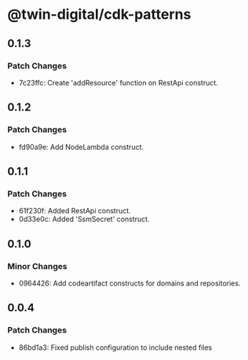 # @twin-digital/cdk-patterns

## 0.1.3

### Patch Changes

- 7c23ffc: Create 'addResource' function on RestApi construct.

## 0.1.2

### Patch Changes

- fd90a9e: Add NodeLambda construct.

## 0.1.1

### Patch Changes

- 61f230f: Added RestApi construct.
- 0d33e0c: Added 'SsmSecret' construct.

## 0.1.0

### Minor Changes

- 0964426: Add codeartifact constructs for domains and repositories.

## 0.0.4

### Patch Changes

- 86bd1a3: Fixed publish configuration to include nested files
